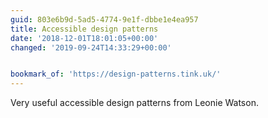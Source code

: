 ```yaml
---
guid: 803e6b9d-5ad5-4774-9e1f-dbbe1e4ea957
title: Accessible design patterns
date: '2018-12-01T18:01:05+00:00'
changed: '2019-09-24T14:33:29+00:00'


bookmark_of: 'https://design-patterns.tink.uk/'
---
```


Very useful accessible design patterns from Leonie Watson. 
